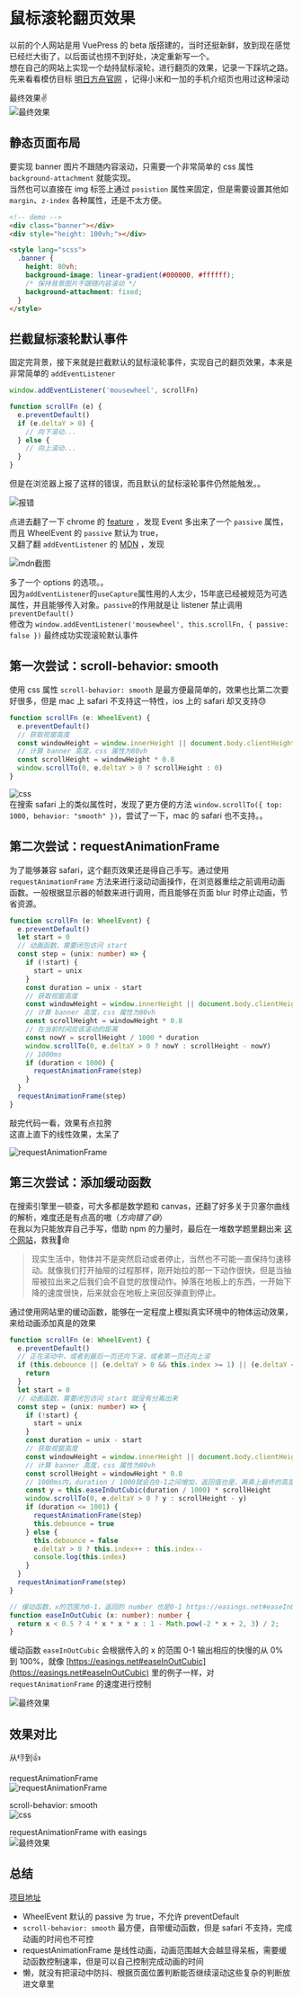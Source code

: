 # 鼠标滚轮翻页效果

以前的个人网站是用 VuePress 的 beta 版搭建的，当时还挺新鲜，放到现在感觉已经烂大街了，以后面试也捞不到好处，决定重新写一个。  
想在自己的网站上实现一个劫持鼠标滚轮，进行翻页的效果，记录一下踩坑之路。  
先来看看模仿目标 [明日方舟官网](https://ak.hypergryph.com/index) ，记得小米和一加的手机介绍页也用过这种滚动

最终效果✌️  
![最终效果](https://s1.huangchengtuo.com/img/finally.gif)

## 静态页面布局

要实现 banner 图片不跟随内容滚动，只需要一个非常简单的 css 属性 `background-attachment` 就能实现。  
当然也可以直接在 img 标签上通过 `posistion` 属性来固定，但是需要设置其他如 `margin`、`z-index` 各种属性，还是不太方便。

```html
<!-- demo -->
<div class="banner"></div>
<div style="height: 100vh;"></div>

<style lang="scss">
  .banner {
    height: 80vh;
    background-image: linear-gradient(#000000, #ffffff);
    /* 保持背景图片不跟随内容滚动 */
    background-attachment: fixed;
  }
</style>
```

## 拦截鼠标滚轮默认事件

固定完背景，接下来就是拦截默认的鼠标滚轮事件，实现自己的翻页效果，本来是非常简单的 `addEventListener`

```js
window.addEventListener('mousewheel', scrollFn)

function scrollFn (e) {
  e.preventDefault()
  if (e.deltaY > 0) {
    // 向下滚动...
  } else {
    // 向上滚动...
  }
}
```

但是在浏览器上报了这样的错误，而且默认的鼠标滚轮事件仍然能触发。。

![报错](https://s1.huangchengtuo.com/img/0328screenshot.jpg)

点进去翻了一下 chrome 的 [feature](https://www.chromestatus.com/feature/6662647093133312) ，发现 Event 多出来了一个 `passive` 属性，而且 WheelEvent 的 `passive` 默认为 true，  
又翻了翻 `addEventListener` 的 [MDN](https://developer.mozilla.org/zh-cn/docs/web/api/eventtarget/addeventlistener) ，发现

![mdn截图](https://s1.huangchengtuo.com/img/210625mdn.png)

多了一个 options 的选项。。  
因为`addEventListener`的`useCapture`属性用的人太少，15年底已经被规范为可选属性，并且能够传入对象。`passive`的作用就是让 listener 禁止调用`preventDefault()`  
修改为 `window.addEventListener('mousewheel', this.scrollFn, { passive: false })` 最终成功实现滚轮默认事件

## 第一次尝试：scroll-behavior: smooth

使用 css 属性 `scroll-behavior: smooth` 是最方便最简单的，效果也比第二次要好很多，但是 mac 上 safari 不支持这一特性，ios 上的 safari 却又支持😓

```ts
function scrollFn (e: WheelEvent) {
  e.preventDefault()
  // 获取视窗高度
  const windowHeight = window.innerHeight || document.body.clientHeight
  // 计算 banner 高度，css 属性为80vh
  const scrollHeight = windowHeight * 0.8
  window.scrollTo(0, e.deltaY > 0 ? scrollHeight : 0)
}
```

![css](https://s1.huangchengtuo.com/img/css.gif)  
在搜索 safari 上的类似属性时，发现了更方便的方法 `window.scrollTo({ top: 1000, behavior: "smooth" })`，尝试了一下，mac 的 safari 也不支持。。

## 第二次尝试：requestAnimationFrame

为了能够兼容 safari，这个翻页效果还是得自己手写。通过使用 `requestAnimationFrame` 方法来进行滚动动画操作，在浏览器重绘之前调用动画函数。一般根据显示器的帧数来进行调用，而且能够在页面 blur 时停止动画，节省资源。

```ts
function scrollFn (e: WheelEvent) {
  e.preventDefault()
  let start = 0
  // 动画函数，需要闭包访问 start
  const step = (unix: number) => {
    if (!start) {
      start = unix
    }
    const duration = unix - start
    // 获取视窗高度
    const windowHeight = window.innerHeight || document.body.clientHeight
    // 计算 banner 高度，css 属性为80vh
    const scrollHeight = windowHeight * 0.8
    // 在当前时间应该滚动的距离
    const nowY = scrollHeight / 1000 * duration
    window.scrollTo(0, e.deltaY > 0 ? nowY : scrollHeight - nowY)
    // 1000ms
    if (duration < 1000) {
      requestAnimationFrame(step)
    }
  }
  requestAnimationFrame(step)
}
```

敲完代码一看，效果有点拉胯  
这直上直下的线性效果，太呆了

![requestAnimationFrame](https://s1.huangchengtuo.com/img/anime.gif)

## 第三次尝试：添加缓动函数

在搜索引擎里一顿查，可大多都是数学题和 canvas，还翻了好多关于贝塞尔曲线的解析，难度还是有点高的嗷（*方向错了😅*）  
在我以为只能放弃自己手写，借助 npm 的力量时，最后在一堆数学题里翻出来 [这个网站](https://easings.net/cn)，救我🐶命

> 现实生活中，物体并不是突然启动或者停止，当然也不可能一直保持匀速移动。就像我们打开抽屉的过程那样，刚开始拉的那一下动作很快，但是当抽屉被拉出来之后我们会不自觉的放慢动作。掉落在地板上的东西，一开始下降的速度很快，后来就会在地板上来回反弹直到停止。

通过使用网站里的缓动函数，能够在一定程度上模拟真实环境中的物体运动效果，来给动画添加真是的效果

```ts
function scrollFn (e: WheelEvent) {
  e.preventDefault()
  // 正在滚动中，或者到最后一页还向下滚，或者第一页还向上滚
  if (this.debounce || (e.deltaY > 0 && this.index >= 1) || (e.deltaY < 0 && this.index === 0)) {
    return
  }
  let start = 0
  // 动画函数，需要闭包访问 start 就没有分离出来
  const step = (unix: number) => {
    if (!start) {
      start = unix
    }
    const duration = unix - start
    // 获取视窗高度
    const windowHeight = window.innerHeight || document.body.clientHeight
    // 计算 banner 高度，css 属性为80vh
    const scrollHeight = windowHeight * 0.8
    // 1000ms内，duration / 1000就会在0-1之间增加，返回值也是，再乘上最终的高度
    const y = this.easeInOutCubic(duration / 1000) * scrollHeight
    window.scrollTo(0, e.deltaY > 0 ? y : scrollHeight - y)
    if (duration <= 1001) {
      requestAnimationFrame(step)
      this.debounce = true
    } else {
      this.debounce = false
      e.deltaY > 0 ? this.index++ : this.index--
      console.log(this.index)
    }
  }
  requestAnimationFrame(step)
}

// 缓动函数，x的范围为0-1，返回的 number 也是0-1 https://easings.net#easeInOutCubic
function easeInOutCubic (x: number): number {
  return x < 0.5 ? 4 * x * x * x : 1 - Math.pow(-2 * x + 2, 3) / 2;
}
```

缓动函数 `easeInOutCubic` 会根据传入的 x 的范围 0-1 输出相应的快慢的从 0% 到 100%，就像 [https://easings.net#easeInOutCubic](https://easings.net#easeInOutCubic)
里的例子一样，对 `requestAnimationFrame` 的速度进行控制

![最终效果](https://s1.huangchengtuo.com/img/finally.gif)

## 效果对比

从👎到👍

requestAnimationFrame  
![requestAnimationFrame](https://s1.huangchengtuo.com/img/anime.gif)

scroll-behavior: smooth  
![css](https://s1.huangchengtuo.com/img/css.gif)

requestAnimationFrame with easings  
![最终效果](https://s1.huangchengtuo.com/img/finally.gif)

## 总结

[项目地址](https://gitee.com/HuangChengtuo/my-website)

* WheelEvent 默认的 passive 为 true，不允许 preventDefault
* `scroll-behavior: smooth` 最方便，自带缓动函数，但是 safari 不支持，完成动画的时间也不可控
* requestAnimationFrame 是线性动画，动画范围越大会越显得呆板，需要缓动函数控制速率，但是可以自己控制完成动画的时间
* 懒，就没有把滚动中防抖、根据页面位置判断能否继续滚动这些复杂的判断放进文章里
